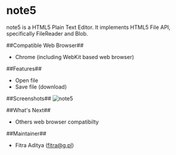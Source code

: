 note5
=====

note5 is a HTML5 Plain Text Editor. It implements HTML5 File API, specifically FileReader and Blob.

##Compatible Web Browser##
* Chrome (including WebKit based web browser)

##Features##
* Open file
* Save file (download)

##Screenshots##
![note5](http://html5.fitraditya.com/note5/screenshot.png)

##What's Next##
* Others web browser compatibilty

##Maintainer##
* Fitra Aditya (fitra@g.pl)
